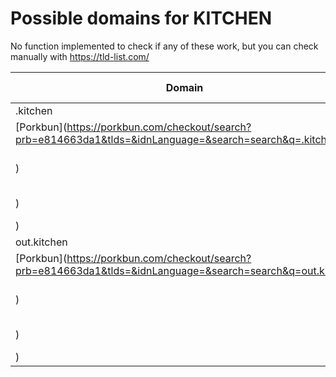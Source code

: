 # Possible domains for KITCHEN

No function implemented to check if any of these work, but you can check manually with https://tld-list.com/

| Domain | Porkbun | NameCheap | Google Domains |
|---|---|---|---|
| .kitchen | [Porkbun](https://porkbun.com/checkout/search?prb=e814663da1&tlds=&idnLanguage=&search=search&q=.kitchen) | [Namecheap](https://www.namecheap.com/domains/registration/results/?domain=.kitchen) | [Google](https://domains.google.com/registrar/search?searchTerm=.kitchen) |
| out.kitchen | [Porkbun](https://porkbun.com/checkout/search?prb=e814663da1&tlds=&idnLanguage=&search=search&q=out.kitchen) | [Namecheap](https://www.namecheap.com/domains/registration/results/?domain=out.kitchen) | [Google](https://domains.google.com/registrar/search?searchTerm=out.kitchen) |
